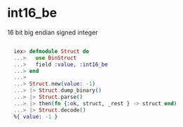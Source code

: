 # int16_be

16 bit big endian signed integer

```elixir

  iex> defmodule Struct do
  ...>   use BinStruct
  ...>   field :value, :int16_be
  ...> end
  ...>
  ...> Struct.new(value: -1)
  ...> |> Struct.dump_binary()
  ...> |> Struct.parse()
  ...> |> then(fn {:ok, struct, _rest } -> struct end)
  ...> |> Struct.decode()
  %{ value: -1 }

```
